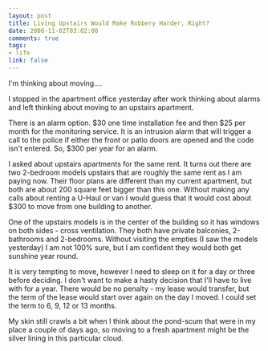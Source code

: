 ```yaml
--- 
layout: post
title: Living Upstairs Would Make Robbery Harder, Right?
date: 2006-11-02T03:02:00
comments: true
tags:
- life
link: false
---
```

I'm thinking about moving....

I stopped in the apartment office yesterday after work thinking about alarms and left thinking about moving to an upstairs apartment.

There is an alarm option. $30 one time installation fee and then $25 per month for the monitoring service. It is an intrusion alarm that will trigger a call to the police if either the front or patio doors are opened and the code isn't entered. So, $300 per year for an alarm.

I asked about upstairs apartments for the same rent. It turns out there are two 2-bedroom models upstairs that are roughly the same rent as I am paying now. Their floor plans are different than my current apartment, but both are about 200 square feet bigger than this one. Without making any calls about renting a U-Haul or van I would guess that it would cost about $300 to move from one building to another.

One of the upstairs models is in the center of the building so it has windows on both sides - cross ventilation. They both have private balconies, 2-bathrooms and 2-bedrooms. Without visiting the empties (I saw the models yesterday) I am not 100% sure, but I am confident they would both get sunshine year round.

It is very tempting to move, however I need to sleep on it for a day or three before deciding. I don't want to make a hasty decision that I'll have to live with for a year. There would be no penalty - my lease would transfer, but the term of the lease would start over again on the day I moved. I could set the term to 6, 9, 12 or 13 months.

My skin still crawls a bit when I think about the pond-scum that were in my place a couple of days ago, so moving to a fresh apartment might be the silver lining in this particular cloud.
